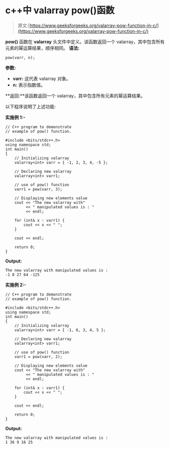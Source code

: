 # c++中 valarray pow()函数

> 原文:[https://www.geeksforgeeks.org/valarray-pow-function-in-c/](https://www.geeksforgeeks.org/valarray-pow-function-in-c/)

**pow()** 函数在 **valarray** 头文件中定义。该函数返回一个 valarray，其中包含所有元素的幂运算结果，顺序相同。
**语法:**

```
pow(varr, n);

```

**参数:**

*   **varr:** 这代表 valarray 对象。
*   **n:** 表示指数值。

**返回:**该函数返回一个 valarray，其中包含所有元素的幂运算结果。

以下程序说明了上述功能:

**实施例 1:-**

```
// C++ program to demonstrate
// example of pow() function.

#include <bits/stdc++.h>
using namespace std;
int main()
{
    // Initializing valarray
    valarray<int> varr = { -1, 2, 3, 4, -5 };

    // Declaring new valarray
    valarray<int> varr1;

    // use of pow() function
    varr1 = pow(varr, 3);

    // Displaying new elements value
    cout << "The new valarray with"
         << " manipulated values is : "
         << endl;

    for (int& x : varr1) {
        cout << x << " ";
    }

    cout << endl;

    return 0;
}
```

**Output:**

```
The new valarray with manipulated values is : 
-1 8 27 64 -125

```

**实施例 2:-**

```
// C++ program to demonstrate
// example of pow() function.

#include <bits/stdc++.h>
using namespace std;
int main()
{
    // Initializing valarray
    valarray<int> varr = { -1, 6, 3, 4, 5 };

    // Declaring new valarray
    valarray<int> varr1;

    // use of pow() function
    varr1 = pow(varr, 2);

    // Displaying new elements value
    cout << "The new valarray with"
         << " manipulated values is : "
         << endl;

    for (int& x : varr1) {
        cout << x << " ";
    }

    cout << endl;

    return 0;
}
```

**Output:**

```
The new valarray with manipulated values is : 
1 36 9 16 25

```